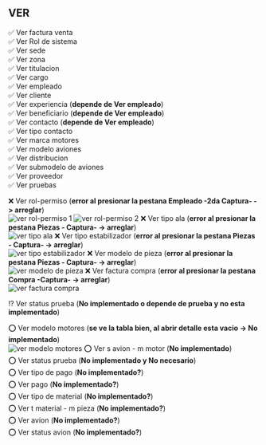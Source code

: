 ## VER

:white_check_mark: Ver factura venta <br>
:white_check_mark: Ver Rol de sistema <br>
:white_check_mark: Ver sede <br>
:white_check_mark: Ver zona <br>
:white_check_mark: Ver titulacion <br>
:white_check_mark: Ver cargo <br>
:white_check_mark: Ver empleado <br>
:white_check_mark: Ver cliente <br>
:white_check_mark: Ver experiencia (**depende de Ver empleado**)<br>
:white_check_mark: Ver beneficiario (**depende de Ver empleado**)<br>
:white_check_mark: Ver contacto (**depende de Ver empleado**)<br>
:white_check_mark: Ver tipo contacto<br>
:white_check_mark: Ver marca motores<br>
:white_check_mark: Ver modelo aviones<br>
:white_check_mark: Ver distribucion<br>
:white_check_mark: Ver submodelo de aviones<br>
:white_check_mark: Ver proveedor<br>
:white_check_mark: Ver pruebas<br>

:x: Ver rol-permiso (**error al presionar la pestana Empleado -2da Captura- -> arreglar**) <br>
![ver rol-permiso 1](https://image.prntscr.com/image/9cAvJnpFRTaeJxe-I369mw.png)
![ver rol-permiso 2](https://image.prntscr.com/image/8uZGdou7RgaxOUuZYQ6_6w.png)
:x: Ver tipo ala (**error al presionar la pestana Piezas - Captura- -> arreglar**) <br>
![ver tipo ala](https://image.prntscr.com/image/LVzIIwy3QNyFEUY2yWrpsA.png)
:x: Ver tipo estabilizador (**error al presionar la pestana Piezas - Captura- -> arreglar**) <br>
![ver tipo estabilizador](https://image.prntscr.com/image/sV4zj_wLRfO8o9pArIy-WQ.png)
:x: Ver modelo de pieza (**error al presionar la pestana Piezas - Captura- -> arreglar**) <br>
![ver modelo de pieza](https://image.prntscr.com/image/Y65sPrOtSJ_1c1-IDUECag.png)
:x: Ver factura compra (**error al presionar la pestana Compra -Captura- -> arreglar**) <br>
![ver factura compra](https://image.prntscr.com/image/79mhcOiJQqOydu-YQaQQJA.png)

:interrobang: Ver status prueba (**No implementado o depende de prueba y no esta implementado**)<br>

:o: Ver modelo motores (**se ve la tabla bien, al abrir detalle esta vacio -> No implementado**)<br>
![ver modelo motores](https://image.prntscr.com/image/epUE871iRWWTjgMkMnLg8g.png)
:o: Ver s avion - m motor (**No implementado**)<br>
:o: Ver status prueba (**No implementado y No necesario**)<br>
:o: Ver tipo de pago (**No implementado?**)<br>
:o: Ver pago (**No implementado?**)<br>
:o: Ver tipo de material (**No implementado?**)<br>
:o: Ver t material - m pieza (**No implementado?**)<br>
:o: Ver avion (**No implementado?**)<br>
:o: Ver status avion (**No implementado?**)<br>

